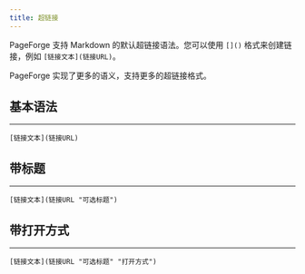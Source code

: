 ```yaml
---
title: 超链接
---
```


PageForge 支持 Markdown 的默认超链接语法。您可以使用 `[]()` 格式来创建链接，例如 `[链接文本](链接URL)`。

PageForge 实现了更多的语义，支持更多的超链接格式。

## 基本语法

---

```
[链接文本](链接URL)
```

## 带标题

---

```
[链接文本](链接URL "可选标题")
```

## 带打开方式

---

```
[链接文本](链接URL "可选标题" "打开方式")
```